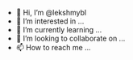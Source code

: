 - 👋 Hi, I’m @lekshmybl
- 👀 I’m interested in ...
- 🌱 I’m currently learning ...
- 💞️ I’m looking to collaborate on ...
- 📫 How to reach me ...

<!---
lekshmybl/lekshmybl is a ✨ special ✨ repository because its `README.md` (this file) appears on your GitHub profile.
You can click the Preview link to take a look at your changes.
--->
